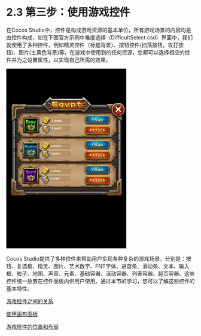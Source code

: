 # 2.3 第三步：使用游戏控件

在Cocos Studio中，控件是构成游戏资源的基本单位，所有游戏场景的内容均是由控件构成，如在下图官方示例中难度选择（DifficultSelect.csd）界面中，我们就使用了多种控件，例如精灵控件（标题背景）、按钮控件(扫荡按钮，攻打按钮)、图片(土黄色背景)等，在游戏中使用到的任何资源，您都可以选择相应的控件并为之设置属性，以实现自己所需的效果。

![Image](res/image037.png)

Cocos Studio提供了多种控件来帮助用户实现各种复杂的游戏场景，分别是：按钮、复选框、精灵、图片、艺术数字、FNT字体、进度条、滑动条、文本、输入框、粒子、地图、声音、元素、基础容器、滚动容器、列表容器、翻页容器。这些控件统一放置在控件面板内供用户使用。通过本节的学习，您可以了解这些控件的基本特性。



[游戏控件之间的关系](../relationship/zh.md)

[使用画布面板](../use-canvas/zh.md)

[游戏控件的位置和布局](../positions/zh.md)

